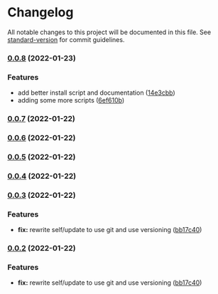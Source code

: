 # Changelog

All notable changes to this project will be documented in this file. See [standard-version](https://github.com/conventional-changelog/standard-version) for commit guidelines.

### [0.0.8](https://github.com/dnb-org/dnb-hugo-bin/compare/v0.0.3...v0.0.8) (2022-01-23)


### Features

* add better install script and documentation ([14e3cbb](https://github.com/dnb-org/dnb-hugo-bin/commit/14e3cbb703dbdea7558aac38f080fd4a0672bba9))
* adding some more scripts ([6ef610b](https://github.com/dnb-org/dnb-hugo-bin/commit/6ef610be572ccfe5e82e643fbb6964045d22c847))

### [0.0.7](https://github.com/dnb-org/dnb-hugo-bin/compare/v0.0.3...v0.0.7) (2022-01-22)

### [0.0.6](https://github.com/dnb-org/dnb-hugo-bin/compare/v0.0.3...v0.0.6) (2022-01-22)

### [0.0.5](https://github.com/dnb-org/dnb-hugo-bin/compare/v0.0.3...v0.0.5) (2022-01-22)

### [0.0.4](https://github.com/dnb-org/dnb-hugo-bin/compare/v0.0.3...v0.0.4) (2022-01-22)

### [0.0.3](https://github.com/dnb-org/dnb-hugo-bin/compare/v0.0.1...v0.0.3) (2022-01-22)


### Features

* **fix:** rewrite self/update to use git and use versioning ([bb17c40](https://github.com/dnb-org/dnb-hugo-bin/commit/bb17c408634a0c42442f352d4511b8ffc3ea4077))

### [0.0.2](https://github.com/dnb-org/dnb-hugo-bin/compare/v0.0.1...v0.0.2) (2022-01-22)


### Features

* **fix:** rewrite self/update to use git and use versioning ([bb17c40](https://github.com/dnb-org/dnb-hugo-bin/commit/bb17c408634a0c42442f352d4511b8ffc3ea4077))
